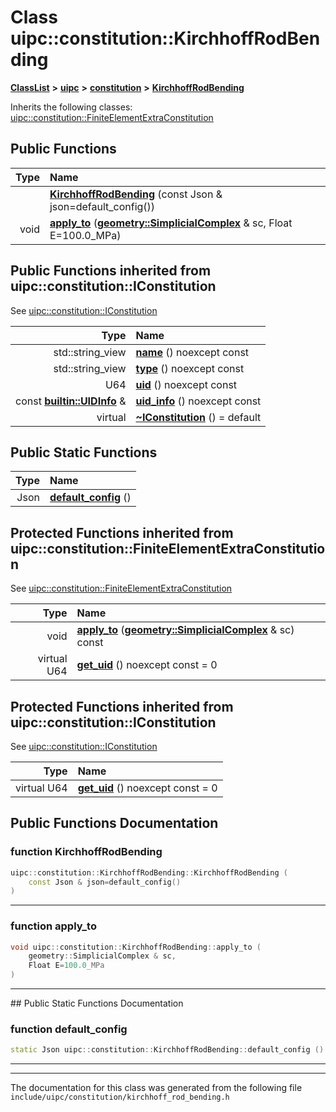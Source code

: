 

# Class uipc::constitution::KirchhoffRodBending



[**ClassList**](annotated.md) **>** [**uipc**](namespaceuipc.md) **>** [**constitution**](namespaceuipc_1_1constitution.md) **>** [**KirchhoffRodBending**](classuipc_1_1constitution_1_1_kirchhoff_rod_bending.md)








Inherits the following classes: [uipc::constitution::FiniteElementExtraConstitution](classuipc_1_1constitution_1_1_finite_element_extra_constitution.md)










































































## Public Functions

| Type | Name |
| ---: | :--- |
|   | [**KirchhoffRodBending**](#function-kirchhoffrodbending) (const Json & json=default\_config()) <br> |
|  void | [**apply\_to**](#function-apply_to) ([**geometry::SimplicialComplex**](classuipc_1_1geometry_1_1_simplicial_complex.md) & sc, Float E=100.0\_MPa) <br> |




## Public Functions inherited from uipc::constitution::IConstitution

See [uipc::constitution::IConstitution](classuipc_1_1constitution_1_1_i_constitution.md)

| Type | Name |
| ---: | :--- |
|  std::string\_view | [**name**](classuipc_1_1constitution_1_1_i_constitution.md#function-name) () noexcept const<br> |
|  std::string\_view | [**type**](classuipc_1_1constitution_1_1_i_constitution.md#function-type) () noexcept const<br> |
|  U64 | [**uid**](classuipc_1_1constitution_1_1_i_constitution.md#function-uid) () noexcept const<br> |
|  const [**builtin::UIDInfo**](structuipc_1_1builtin_1_1_u_i_d_info.md) & | [**uid\_info**](classuipc_1_1constitution_1_1_i_constitution.md#function-uid_info) () noexcept const<br> |
| virtual  | [**~IConstitution**](classuipc_1_1constitution_1_1_i_constitution.md#function-iconstitution) () = default<br> |


## Public Static Functions

| Type | Name |
| ---: | :--- |
|  Json | [**default\_config**](#function-default_config) () <br> |




































































## Protected Functions inherited from uipc::constitution::FiniteElementExtraConstitution

See [uipc::constitution::FiniteElementExtraConstitution](classuipc_1_1constitution_1_1_finite_element_extra_constitution.md)

| Type | Name |
| ---: | :--- |
|  void | [**apply\_to**](classuipc_1_1constitution_1_1_finite_element_extra_constitution.md#function-apply_to) ([**geometry::SimplicialComplex**](classuipc_1_1geometry_1_1_simplicial_complex.md) & sc) const<br> |
| virtual U64 | [**get\_uid**](classuipc_1_1constitution_1_1_finite_element_extra_constitution.md#function-get_uid) () noexcept const = 0<br> |


## Protected Functions inherited from uipc::constitution::IConstitution

See [uipc::constitution::IConstitution](classuipc_1_1constitution_1_1_i_constitution.md)

| Type | Name |
| ---: | :--- |
| virtual U64 | [**get\_uid**](classuipc_1_1constitution_1_1_i_constitution.md#function-get_uid) () noexcept const = 0<br> |








## Public Functions Documentation




### function KirchhoffRodBending 

```C++
uipc::constitution::KirchhoffRodBending::KirchhoffRodBending (
    const Json & json=default_config()
) 
```




<hr>



### function apply\_to 

```C++
void uipc::constitution::KirchhoffRodBending::apply_to (
    geometry::SimplicialComplex & sc,
    Float E=100.0_MPa
) 
```




<hr>
## Public Static Functions Documentation




### function default\_config 

```C++
static Json uipc::constitution::KirchhoffRodBending::default_config () 
```




<hr>

------------------------------
The documentation for this class was generated from the following file `include/uipc/constitution/kirchhoff_rod_bending.h`

